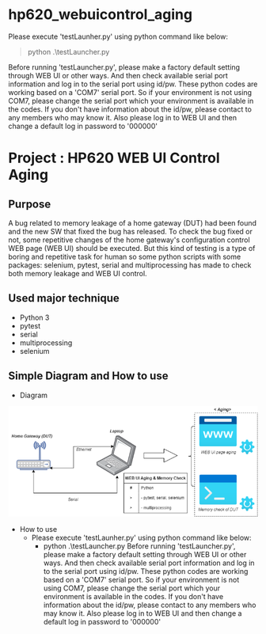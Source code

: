 # hp620_webuicontrol_aging
Please execute 'testLaunher.py' using python command like below:
> python .\testLauncher.py

Before running 'testLauncher.py', please make a factory default setting through WEB UI or other ways.
And then check available serial port information and log in to the serial port using id/pw.
These python codes are working based on a 'COM7' serial port.
So if your environment is not using COM7, please change the serial port which your environment is available in the codes.
If you don't have information about the id/pw, please contact to any members who may know it.
Also please log in to WEB UI and then change a default log in password to '000000'

# Project : HP620 WEB UI Control Aging
## Purpose
A bug related to memory leakage of a home gateway (DUT) had been found and the new SW that fixed the bug has released. 
To check the bug fixed or not, some repetitive changes of the home gateway's configuration control WEB page (WEB UI) should be executed.
But this kind of testing is a type of boring and repetitive task for human so some python scripts with some packages: selenium, pytest, serial and multiprocessing has made to check both memory leakage and WEB UI control. 

## Used major technique
- Python 3
- pytest
- serial
- multiprocessing
- selenium

## Simple Diagram and How to use
- Diagram

<p align="center">
    <img src='./images/WEB_UI_Control Aging_to_check_Memory_Leak.png'>
    <br>
    
</p>

- How to use
  - Please execute 'testLaunher.py' using python command like below:
    - python .\testLauncher.py
    Before running 'testLauncher.py', please make a factory default setting through WEB UI or other ways.
    And then check available serial port information and log in to the serial port using id/pw.
    These python codes are working based on a 'COM7' serial port.
    So if your environment is not using COM7, please change the serial port which your environment is available in the codes.
    If you don't have information about the id/pw, please contact to any members who may know it.
    Also please log in to WEB UI and then change a default log in password to '000000'
